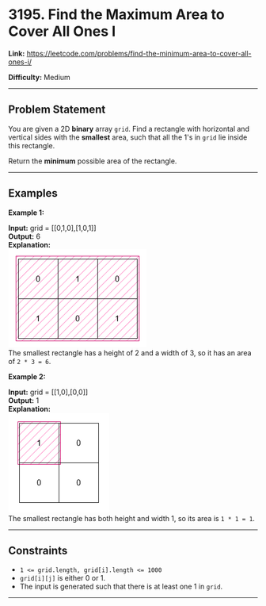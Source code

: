 # 3195. Find the Maximum Area to Cover All Ones I

**Link:** https://leetcode.com/problems/find-the-minimum-area-to-cover-all-ones-i/

**Difficulty:** Medium

---

## Problem Statement

You are given a 2D **binary** array `grid`. Find a rectangle with horizontal and vertical sides with the **smallest** area, such that all the 1's in `grid` lie inside this rectangle.

Return the **minimum** possible area of the rectangle.

---

## Examples

**Example 1:**

**Input:** grid = [[0,1,0],[1,0,1]] \
**Output:** 6 \
**Explanation:** \
![alt text](examplerect0.png) \
The smallest rectangle has a height of 2 and a width of 3, so it has an area of `2 * 3 = 6`.

**Example 2:**

**Input:** grid = [[1,0],[0,0]] \
**Output:** 1 \
**Explanation:** \
![alt text](examplerect1.png) \
The smallest rectangle has both height and width 1, so its area is `1 * 1 = 1`.

---

## Constraints

- `1 <= grid.length, grid[i].length <= 1000`
- `grid[i][j]` is either 0 or 1.
- The input is generated such that there is at least one 1 in `grid`.

---